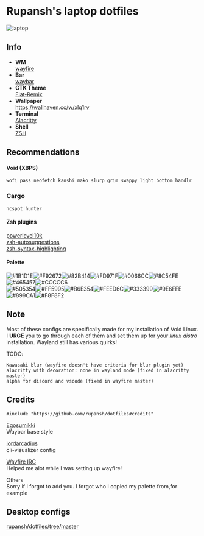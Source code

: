 # Rupansh's laptop dotfiles
![laptop](https://i.ibb.co/HtRf4Yd/Swappshot-Fri-Nov-6-00-19-12-2020.png)
## Info
- **WM** \
 [wayfire](https://github.com/WayfireWM/wayfire)
 - **Bar** \
  [waybar](https://github.com/Alexays/Waybar)
  - **GTK Theme** \
  [Flat-Remix](https://github.com/daniruiz/flat-remix-gtk)
 - **Wallpaper** \
 https://wallhaven.cc/w/xlq1rv
- **Terminal** \
[Alacritty](https://github.com/alacritty/alacritty)
- **Shell** \
[ZSH](https://github.com/ohmyzsh/ohmyzsh)

## Recommendations

#### Void (XBPS)
```
wofi pass neofetch kanshi mako slurp grim swappy light bottom handlr
```

### Cargo
```
ncspot hunter
```

#### Zsh plugins
[powerlevel10k](https://github.com/romkatv/powerlevel10k) \
[zsh-autosuggestions](https://github.com/zsh-users/zsh-autosuggestions) \
[zsh-syntax-highlighting](https://github.com/zsh-users/zsh-syntax-highlighting)

#### Palette
![#1B1D1E](https://placehold.it/40x25/1B1D1E/000000?text=+)![#F92672](https://placehold.it/40x25/F92672/000000?text=+)![#82B414](https://placehold.it/40x25/82B414/000000?text=+)![#FD971F](https://placehold.it/40x25/FD971F/000000?text=+)![#0066CC](https://placehold.it/40x25/0066CC/000000?text=+)![#8C54FE](https://placehold.it/40x25/8C54FE/000000?text=+)![#465457](https://placehold.it/40x25/465457/000000?text=+)![#CCCCC6](https://placehold.it/40x25/CCCCC6/000000?text=+) \
![#505354](https://placehold.it/40x25/505354/000000?text=+)![#FF5995](https://placehold.it/40x25/FF5995/000000?text=+)![#B6E354](https://placehold.it/40x25/B6E354/000000?text=+)![#FEED6C](https://placehold.it/40x25/FEED6C/000000?text=+)![#333399](https://placehold.it/40x25/333399/000000?text=+)![#9E6FFE](https://placehold.it/40x25/9E6FFE/000000?text=+)![#899CA1](https://placehold.it/40x25/899CA1/000000?text=+)![#F8F8F2](https://placehold.it/40x25/F8F8F2/000000?text=+)

## Note
Most of these configs are specifically made for my installation of Void Linux. I **URGE** you to go through each of them and set them up for your *linux distro* installation. Wayland still has various quirks!

TODO:
```
Kawasaki blur (wayfire doesn't have criteria for blur plugin yet)
alacritty with decoration: none in wayland mode (fixed in alacritty master)
alpha for discord and vscode (fixed in wayfire master)
```

## Credits
`#include "https://github.com/rupansh/dotfiles#credits"`

[Egosumikki](https://github.com/Egosummiki/dotfiles) \
Waybar base style

[lordarcadius](https://github.com/lordarcadius/dotfiles) \
cli-visualizer config

[Wayfire IRC](https://webchat.freenode.net/#wayfire) \
Helped me alot while I was setting up wayfire!

Others \
Sorry if I forgot to add you. I forgot who I copied my palette from,for example

## Desktop configs
[rupansh/dotfiles/tree/master](https://github.com/rupansh/dotfiles/tree/master)
